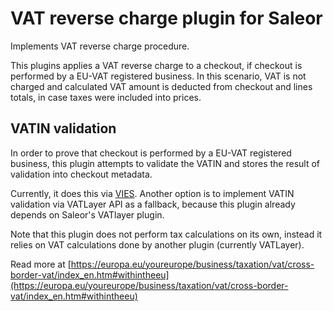 # VAT reverse charge plugin for Saleor

Implements VAT reverse charge procedure.

This plugins applies a VAT reverse charge to a checkout, if checkout is performed by
a EU-VAT registered business.
In this scenario, VAT is not charged and calculated VAT amount is deducted from
checkout and lines totals, in case taxes were included into prices.

## VATIN validation
In order to prove that checkout is performed by a EU-VAT registered business,
this plugin attempts to validate the VATIN and stores the result of validation
into checkout metadata.

Currently, it does this via [VIES](https://ec.europa.eu/taxation_customs/vies/faqvies.do#item_1).
Another option is to implement VATIN validation via VATLayer API as a fallback,
because this plugin already depends on Saleor's VATlayer plugin.

Note that this plugin does not perform tax calculations on its own,
instead it relies on VAT calculations done by another plugin (currently VATLayer).

Read more at [https://europa.eu/youreurope/business/taxation/vat/cross-border-vat/index_en.htm#withintheeu](https://europa.eu/youreurope/business/taxation/vat/cross-border-vat/index_en.htm#withintheeu)
